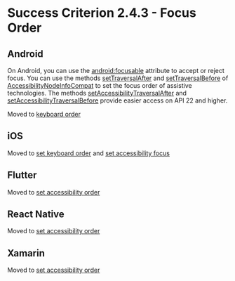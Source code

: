 # Success Criterion 2.4.3 - Focus Order

## Android

On Android, you can use the [android:focusable](https://developer.android.com/reference/android/view/View#attr_android:focusable) attribute to accept or reject focus. You can use the methods [setTraversalAfter](https://developer.android.com/reference/android/view/accessibility/AccessibilityNodeInfo#setTraversalAfter(android.view.View)) and [setTraversalBefore](https://developer.android.com/reference/android/view/accessibility/AccessibilityNodeInfo#setTraversalBefore(android.view.View)) of [AccessibilityNodeInfoCompat](https://developer.android.com/reference/android/view/accessibility/AccessibilityNodeInfo) to set the focus order of assistive technologies. The methods [setAccessibilityTraversalAfter](https://developer.android.com/reference/android/view/View#setAccessibilityTraversalAfter(int)) and [setAccessibilityTraversalBefore](https://developer.android.com/reference/android/view/View#setAccessibilityTraversalBefore(int)) provide easier access on API 22 and higher.

Moved to [keyboard order](../keyboard-order.md)

## iOS

Moved to [set keyboard order](../accessibility-focusable.md) and [set accessibility focus](../accessibility-focusable.md)

## Flutter

Moved to [set accessibility order](../accessibility-order.md)

## React Native

Moved to [set accessibility order](../accessibility-order.md)

## Xamarin

Moved to [set accessibility order](../accessibility-order.md)
